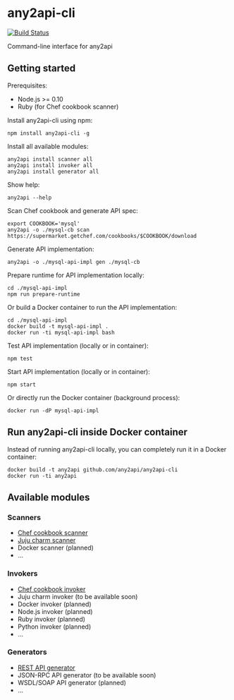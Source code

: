 # any2api-cli

[![Build Status](https://travis-ci.org/any2api/any2api-cli.svg?branch=master)](https://travis-ci.org/any2api/any2api-cli)

Command-line interface for any2api



## Getting started

Prerequisites:

* Node.js >= 0.10
* Ruby (for Chef cookbook scanner)

Install any2api-cli using npm:

    npm install any2api-cli -g

Install all available modules:

    any2api install scanner all
    any2api install invoker all
    any2api install generator all

Show help:

    any2api --help

Scan Chef cookbook and generate API spec:

    export COOKBOOK='mysql'
    any2api -o ./mysql-cb scan https://supermarket.getchef.com/cookbooks/$COOKBOOK/download

Generate API implementation:

    any2api -o ./mysql-api-impl gen ./mysql-cb

Prepare runtime for API implementation locally:

    cd ./mysql-api-impl
    npm run prepare-runtime
    
Or build a Docker container to run the API implementation:

    cd ./mysql-api-impl
    docker build -t mysql-api-impl .
    docker run -ti mysql-api-impl bash

Test API implementation (locally or in container):

    npm test

Start API implementation (locally or in container):

    npm start

Or directly run the Docker container (background process):

    docker run -dP mysql-api-impl



## Run any2api-cli inside Docker container

Instead of running any2api-cli locally, you can completely run it in a Docker container:

    docker build -t any2api github.com/any2api/any2api-cli
    docker run -ti any2api



## Available modules

### Scanners

* [Chef cookbook scanner](https://github.com/any2api/any2api-scanner-chef)
* [Juju charm scanner](https://github.com/any2api/any2api-scanner-juju)
* Docker scanner (planned)
* ...

### Invokers

* [Chef cookbook invoker](https://github.com/any2api/any2api-invoker-chef)
* Juju charm invoker (to be available soon)
* Docker invoker (planned)
* Node.js invoker (planned)
* Ruby invoker (planned)
* Python invoker (planned)
* ...

### Generators

* [REST API generator](https://github.com/any2api/any2api-generator-rest)
* JSON-RPC API generator (to be available soon)
* WSDL/SOAP API generator (planned)
* ...
